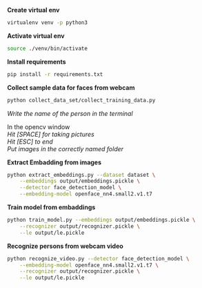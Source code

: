 **Create virtual env**
```bash
virtualenv venv -p python3
```
**Activate virtual env**
```bash
source ./venv/bin/activate
```
**Install requirements**
```bash
pip install -r requirements.txt
```
**Collect sample data for faces from webcam**
```bash
python collect_data_set/collect_training_data.py
```
_Write the name of the person in the terminal_   

In the opencv window  
_Hit [SPACE] for taking pictures  
Hit [ESC] to end  
Put images in the correctly named folder_  

**Extract Embadding from images**
```bash
python extract_embeddings.py --dataset dataset \
	--embeddings output/embeddings.pickle \
	--detector face_detection_model \
	--embedding-model openface_nn4.small2.v1.t7
```
**Train model from embaddings**
```bash
python train_model.py --embeddings output/embeddings.pickle \
	--recognizer output/recognizer.pickle \
	--le output/le.pickle
```
**Recognize persons from webcam video**
```bash
python recognize_video.py --detector face_detection_model \
	--embedding-model openface_nn4.small2.v1.t7 \
	--recognizer output/recognizer.pickle \
	--le output/le.pickle
```
